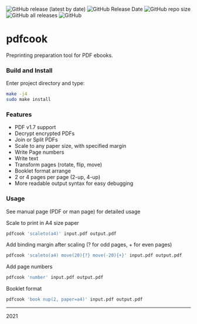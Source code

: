 ![GitHub release (latest by date)](https://img.shields.io/github/v/release/ImageProcessing-ElectronicPublications/pdfcook)
![GitHub Release Date](https://img.shields.io/github/release-date/ImageProcessing-ElectronicPublications/pdfcook)
![GitHub repo size](https://img.shields.io/github/repo-size/ImageProcessing-ElectronicPublications/pdfcook)
![GitHub all releases](https://img.shields.io/github/downloads/ImageProcessing-ElectronicPublications/pdfcook/total)
![GitHub](https://img.shields.io/github/license/ImageProcessing-ElectronicPublications/pdfcook)

# pdfcook
Preprinting preparation tool for PDF ebooks.  

### Build and Install
Enter project directory and type:
```sh
make -j4  
sudo make install  
```

### Features
* PDF v1.7 support  
* Decrypt encrypted PDFs  
* Join or Split PDFs  
* Scale to any paper size, with specified margin  
* Write Page numbers  
* Write text  
* Transform pages (rotate, flip, move)  
* Booklet format arrange  
* 2 or 4 pages per page (2-up, 4-up)  
* More readable output syntax for easy debugging  

### Usage
See manual page (PDF or man page) for detailed usage  

Scale to print in A4 size paper  
```sh
pdfcook 'scaleto(a4)' input.pdf output.pdf  
```

Add binding margin after scaling (? for odd pages, + for even pages)  
```sh
pdfcook 'scaleto(a4) move(20){?} move(-20){+}' input.pdf output.pdf  
```

Add page numbers  
```sh
pdfcook 'number' input.pdf output.pdf  
```

Booklet format  
```sh
pdfcook 'book nup(2, paper=a4)' input.pdf output.pdf  
```

----

2021

